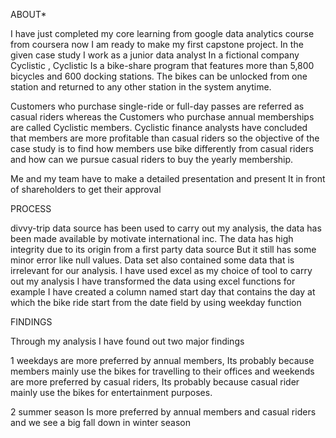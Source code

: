ABOUT*

I have just completed my core learning from google data analytics course from coursera now I am ready to make my first capstone project.
In the given case study I work as a junior data analyst In a fictional company Cyclistic , Cyclistic Is a bike-share program that features more than 5,800 bicycles and 600 docking stations. The bikes can be unlocked from one station and returned to any other station in the system anytime.

Customers who purchase single-ride or full-day passes are referred as casual riders whereas the Customers who purchase annual memberships are called Cyclistic members. 
Cyclistic finance analysts have concluded that members are more profitable than casual riders so the objective of the case study is to find how members use bike differently from casual riders and how can we pursue casual riders to buy the yearly membership.

Me and my team have to make a detailed presentation and present It in front of shareholders to get their approval 

PROCESS

divvy-trip data source has been used to carry out my analysis, the data has been made available by motivate international inc.
The data has high integrity due to its origin from a first party data source But it still has some minor error like null values.
Data set also contained some data that is irrelevant for our analysis.
I have used excel as my choice of tool to carry out my analysis
I have transformed the data using excel functions for example I have created a column named start day that contains the day at which the bike ride start from the date field by using weekday function 

FINDINGS

Through my analysis I have found out two major findings

1 weekdays are more preferred by annual members, Its probably because members mainly use the bikes for travelling to their offices and weekends are more preferred by casual riders, Its probably because casual rider mainly use the bikes for entertainment purposes.

2 summer season Is more preferred by annual members and casual riders and we see a big fall down in winter season
